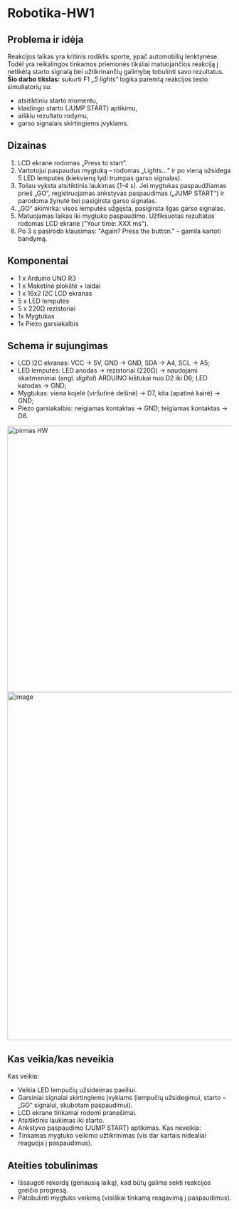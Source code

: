 # Robotika-HW1
## Problema ir idėja
Reakcijos laikas yra kritinis rodiklis sporte, ypač automobilių lenktynėse. Todėl yra reikalingos tinkamos priemonės tiksliai matuojančios reakciją į netikėtą starto signalą bei užtikrinančių galimybę tobulinti savo rezultatus. 
**Šio darbo tikslas:** sukurti F1 _„5 lights“_ logika paremtą reakcijos testo simuliatorių su:
- atsitiktiniu starto momentu,
- klaidingo starto (JUMP START) aptikimu,
- aiškiu rezultato rodymu,
- garso signalais skirtingiems įvykiams.

## Dizainas
1. LCD ekrane rodomas „Press to start“.
2. Vartotojui paspaudus mygtuką – rodomas „Lights...“ ir po vieną užsidega 5 LED lemputės (kiekvieną lydi trumpas garso signalas).
3. Toliau vyksta atsitiktinis laukimas (1-4 s). Jei mygtukas paspaudžiamas prieš „GO“, registruojamas ankstyvas paspaudimas („JUMP START“) ir parodoma žynutė bei pasigirsta garso signalas.
4. „GO“ akimirka: visos lemputės užgęsta, pasigirsta ilgas garso signalas.
5. Matuojamas laikas iki mygtuko paspaudimo. Užfiksuotas rezultatas rodomas LCD ekrane ("Your time: XXX ms").
6. Po 3 s pasirodo klausimas: "Again? Press the button." – gamila kartoti bandymą.

## Komponentai
- 1 x Arduino UNO R3
- 1 x Maketinė plokštė + laidai
- 1 x 16x2 I2C LCD ekranas
- 5 x LED lemputės
- 5 x 220Ω rezistoriai
- 1x Mygtukas
- 1x Piezo garsiakalbis

## Schema ir sujungimas
- LCD I2C ekranas: VCC -> 5V, GND -> GND, SDA -> A4, SCL -> A5;
- LED lemputės: LED anodas -> rezistoriai (220Ω) -> naudojami skaitmeniniai (angl. _digital_)  ARDUINO kištukai nuo D2 iki D6; LED katodas -> GND;
- Mygtukas: viena kojelė (viršutinė dešinė) -> D7, kita (apatinė kairė) -> GND;
- Piezo garsiakalbis: neigiamas kontaktas -> GND; teigiamas kontaktas -> D8.
   
<img width="767" height="598" alt="pirmas HW" src="https://github.com/user-attachments/assets/be30aeb4-c43f-4212-8f16-dcc0a9763935" />

<img width="1007" height="782" alt="image" src="https://github.com/user-attachments/assets/91e6c664-0c49-4424-be80-e64cbcb2ecaa" />

## Kas veikia/kas neveikia
Kas veikia:
  - Veikia LED lempučių užsideimas paeiliui.
  - Garsiniai signalai skirtingiems įvykiams (lempučių užsidegimui, starto – „GO“ signalui, skubotam paspaudimui).
  -  LCD ekrane tinkamai rodomi pranešimai.
  -  Atsitiktinis laukimas iki starto.
  -  Ankstyvo paspaudimo (JUMP START) aptikimas.
Kas neveikia:
  - Tinkamas mygtuko veikimo užtikrinimas (vis dar kartais nidealiai reaguoja į paspaudimus). 

## Ateities tobulinimas
- Išsaugoti rekordą (geriausią laiką), kad būtų galima sekti reakcijos greičio progresą.
- Patobulinti mygtuko veikimą (visiškai tinkamą reagavimą į paspaudimus).

